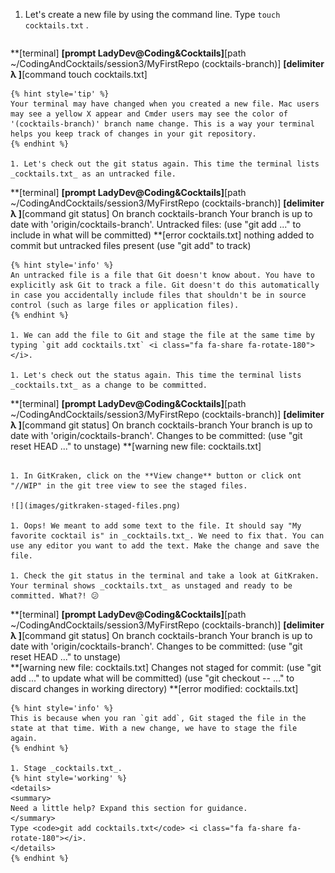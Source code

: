 1. Let's create a new file by using the command line. Type `touch cocktails.txt` <i class="fa fa-share fa-rotate-180"></i>. 
   ```
**[terminal]
**[prompt LadyDev@Coding&Cocktails]**[path  ~/CodingAndCocktails/session3/MyFirstRepo (cocktails-branch)]
**[delimiter λ ]**[command touch cocktails.txt]
   ```
   {% hint style='tip' %}
Your terminal may have changed when you created a new file. Mac users may see a yellow X appear and Cmder users may see the color of '(cocktails-branch)' branch name change. This is a way your terminal helps you keep track of changes in your git repository.
   {% endhint %}

1. Let's check out the git status again. This time the terminal lists _cocktails.txt_ as an untracked file.
   ```
**[terminal]
**[prompt LadyDev@Coding&Cocktails]**[path  ~/CodingAndCocktails/session3/MyFirstRepo (cocktails-branch)]
**[delimiter λ ]**[command git status]
On branch cocktails-branch
Your branch is up to date with 'origin/cocktails-branch'.
Untracked files:
(use "git add <file>..." to include in what will be committed)
**[error    cocktails.txt]
nothing added to commit but untracked files present (use "git add" to track)
   ```
   {% hint style='info' %}
An untracked file is a file that Git doesn't know about. You have to explicitly ask Git to track a file. Git doesn't do this automatically in case you accidentally include files that shouldn't be in source control (such as large files or application files).
   {% endhint %}

1. We can add the file to Git and stage the file at the same time by typing `git add cocktails.txt` <i class="fa fa-share fa-rotate-180"></i>.

1. Let's check out the status again. This time the terminal lists _cocktails.txt_ as a change to be committed. 
   ```
**[terminal]
**[prompt LadyDev@Coding&Cocktails]**[path  ~/CodingAndCocktails/session3/MyFirstRepo (cocktails-branch)]
**[delimiter λ ]**[command git status]
On branch cocktails-branch
Your branch is up to date with 'origin/cocktails-branch'.
Changes to be committed:
(use "git reset HEAD <file>..." to unstage)
**[warning    new file:   cocktails.txt]
   ```

1. In GitKraken, click on the **View change** button or click ont "//WIP" in the git tree view to see the staged files.

   ![](images/gitkraken-staged-files.png)

1. Oops! We meant to add some text to the file. It should say "My favorite cocktail is" in _cocktails.txt_. We need to fix that. You can use any editor you want to add the text. Make the change and save the file.

1. Check the git status in the terminal and take a look at GitKraken. Your terminal shows _cocktails.txt_ as unstaged and ready to be committed. What?! 😕 
   ```
**[terminal]
**[prompt LadyDev@Coding&Cocktails]**[path  ~/CodingAndCocktails/session3/MyFirstRepo (cocktails-branch)]
**[delimiter λ ]**[command git status]
On branch cocktails-branch
Your branch is up to date with 'origin/cocktails-branch'.
Changes to be committed:
  (use "git reset HEAD <file>..." to unstage)  
**[warning    new file:   cocktails.txt]
Changes not staged for commit:
  (use "git add <file>..." to update what will be committed)
  (use "git checkout -- <file>..." to discard changes in working directory)
**[error     modified:   cocktails.txt]
   ```
   {% hint style='info' %}
This is because when you ran `git add`, Git staged the file in the state at that time. With a new change, we have to stage the file again.  
   {% endhint %}

1. Stage _cocktails.txt_.
   {% hint style='working' %}
<details>
<summary>
Need a little help? Expand this section for guidance. 
</summary>
Type <code>git add cocktails.txt</code> <i class="fa fa-share fa-rotate-180"></i>.
</details>
   {% endhint %}

